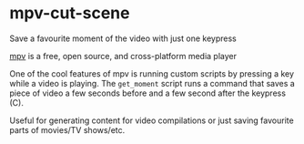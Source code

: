 # mpv-cut-scene
Save a favourite moment of the video with just one keypress

[mpv](https://mpv.io/) is a free, open source, and cross-platform media player

One of the cool features of mpv is running custom scripts by pressing a key while a video is playing. The `get_moment` script runs a command that saves a piece of video a few seconds before and a few second after the keypress (C).

Useful for generating content for video compilations or just saving favourite parts of movies/TV shows/etc.